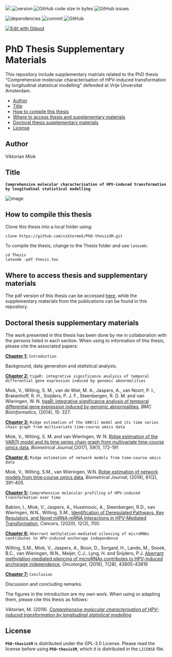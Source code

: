 ![](https://img.shields.io/badge/language-R-orange.svg) ![version](https://img.shields.io/badge/GiHub_version-1.1.0-519dd9) ![GitHub code size in bytes](https://img.shields.io/github/languages/code-size/viktormiok/PhD-thesisSM) ![GitHub issues](https://img.shields.io/github/issues/viktormiok/PhD-thesisSM)

![dependencies](https://img.shields.io/badge/dependencies-up%20to%20date-orange)  	![commit](https://img.shields.io/github/last-commit/viktormiok/PhD-thesisSM) ![GitHub](https://img.shields.io/github/license/viktormiok/PhD-thesisSM)

[![Edit with Gitpod](https://gitpod.io/button/open-in-gitpod.svg)](https://gitpod.io/#https://github.com/viktormiok/PhD-thesisSM) 

PhD Thesis Supplementary Materials
========================

This repository include supplementary matrials related to the PhD thesis "Comprehensive molecular characterisation of HPV-induced transformation by longitudinal statistical modelling" defended at Vrije Unversitat Amsterdam.

- [Author](#author)
- [Title](#title)
- [How to compile this thesis](#how-to-compile-this-thesis) 
- [Where to access thesis and supplementary materials](#where-to-access-thesis-and-supplementary-materials)
- [Doctoral thesis supplementary materials](#doctoral-thesis-supplementary-materials)
- [License](#license)

## Author
Viktorian Miok

## Title

**`Comprehensive molecular characterisation of HPV-induced transformation by longitudinal statistical modelling`**

![image](https://user-images.githubusercontent.com/22052679/150094286-6c24c95a-4b20-4807-a269-d63e322be8e2.png)

## How to compile this thesis

Clone this thesis into a local folder using:

```{bash}
clone https://github.com/viktormok/PhD-thesisSM.git
```

To compile the thesis, change to the Thesis folder and use `latexmk`:

```{bash}
cd Thesis
latexmk -pdf thesis.tex
```

## Where to access thesis and supplementary materials

The pdf version of this thesis can be accessed [here](https://research.vu.nl/en/publications/comprehensive-molecular-characterisation-of-hpv-induced-transform), while the supplementary materials from the publications can be found in this repository.

## Doctoral thesis supplementary materials

The work presented in this thesis has been done by me in collaboration with the persons listed in each section. 
When using to information of this thesis, please cite the associated papers:


[**Chapter 1:**](https://github.com/viktormiok/PhD-thesisSM/tree/main/Chapter1) `Introduction`

Background, data generation and statistical analysis.

[**Chapter 2:**](https://github.com/viktormiok/PhD-thesisSM/tree/main/Chapter2) `tigaR: integrative significance analysis of temporal differential gene expression induced by genomic abnormalities`

Miok, V., Wilting, S. M., van de Wiel, M. A., Jaspers, A., van Noort, P. I., Brakenhoff, R. H., Snijders, P. J. F., Steenbergen, R. D. M. and van Wieringen, W. N. [tigaR: integrative significance analysis of temporal differential gene expression induced by genomic abnormalities](https://bmcbioinformatics.biomedcentral.com/articles/10.1186/1471-2105-15-327), _BMC Bioinformatics_, (2014), 15: 327.

[**Chapter 3:**](https://github.com/viktormiok/PhD-thesisSM/tree/main/Chapter3) `Ridge estimation of the VAR(1) model and its time series chain graph from multivariate time-course omics data`

Miok, V., Wilting, S. M. and van Wieringen, W. N. [Ridge estimation of the VAR(1) model and its time series chain graph from multivariate time-course omics data](https://onlinelibrary.wiley.com/doi/full/10.1002/bimj.201500269), _Biometrical Journal_,(2017), 59(1), 172-191

[**Chapter 4:**](https://github.com/viktormiok/PhD-thesisSM/tree/main/Chapter4) `Ridge estimation of network models from time-course omics data`

Miok, V., Wilting, S.M., van Wieringen, W.N. [Ridge estimation of network models from time‐course omics data](https://onlinelibrary.wiley.com/doi/full/10.1002/bimj.201700195), _Biometrical Journal_, (2019), 61(2), 391-405.

[**Chapter 5:**](https://github.com/viktormiok/PhD-thesisSM/tree/main/Chapter5) `Comprehensive molecular profiling of HPV-induced transformation over time`

Babion, I., Miok, V., Jaspers, A., Huseinovic, A., Steenbergen, R.D., van Wieringen, W.N., Wilting, S.M., [Identification of Deregulated Pathways, Key Regulators, and Novel miRNA-mRNA Interactions in HPV-Mediated Transformation](https://www.mdpi.com/2072-6694/12/3/700), _Cancers_, (2020), 12(3), 700.

[**Chapter 6:**](https://github.com/viktormiok/PhD-thesisSM/tree/main/Chapter6) `Aberrant methylation-mediated silencing of microRNAs contributes to HPV-induced anchorage independence`

Wilting, S.M., Miok, V., Jaspers, A., Boon, D., Sorgard, H., Lando, M., Snoek, B.C., van Wieringen, W.N., Meijer, C.J., Lyng, H. and Snijders, P.J. [Aberrant methylation-mediated silencing of microRNAs contributes to HPV-induced anchorage independence](https://www.oncotarget.com/article/9698/text/), _Oncotarget_, (2016), 7(28), 43805-43819

[**Chapter 7:**](https://research.vu.nl/ws/portalfiles/portal/61554211/chapter+7.pdf) `Conclusion`

Discussion and concluding remarks.

The figures in the introduction are my own work. 
When using or adapting them, please cite this thesis as follows:

Viktorian, M. (2019). [_Comprehensive molecular characterisation of HPV-induced transformation by longitudinal statistical modelling_](https://research.vu.nl/en/publications/comprehensive-molecular-characterisation-of-hpv-induced-transform)

## License

__`PhD-thesisSM`__ is distributed under the GPL-3.0 License. Please read the license before using __`PhD-thesisSM`__, which it is distributed in the `LICENSE` file.

